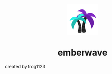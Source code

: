 <div align="center">
  <img src="./profile/icons/emberwave.svg" width="100px" height="100px"/>
</div>

<h1 align="center">emberwave</h1>

created by frog1123
